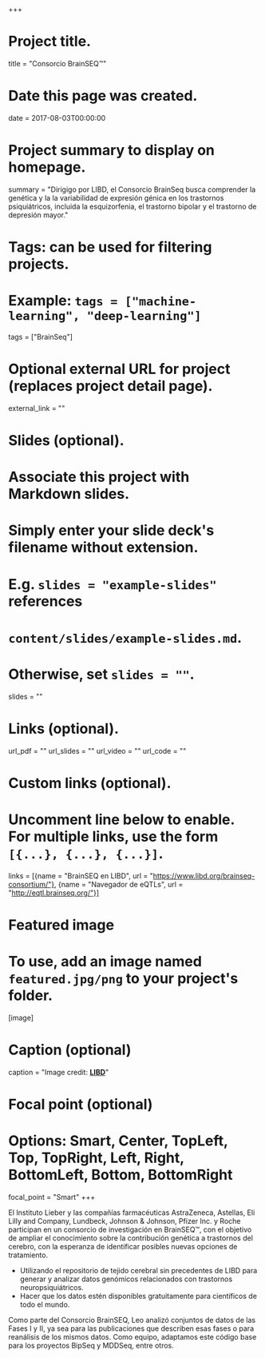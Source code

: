 +++
# Project title.
title = "Consorcio BrainSEQ™"

# Date this page was created.
date = 2017-08-03T00:00:00

# Project summary to display on homepage.
summary = "Dirigigo por LIBD, el Consorcio BrainSeq busca comprender la genética y la la variabilidad de expresión génica en los trastornos psiquiátricos, incluida la esquizorfenia, el trastorno bipolar y el trastorno de depresión mayor."

# Tags: can be used for filtering projects.
# Example: `tags = ["machine-learning", "deep-learning"]`
tags = ["BrainSeq"]

# Optional external URL for project (replaces project detail page).
external_link = ""

# Slides (optional).
#   Associate this project with Markdown slides.
#   Simply enter your slide deck's filename without extension.
#   E.g. `slides = "example-slides"` references 
#   `content/slides/example-slides.md`.
#   Otherwise, set `slides = ""`.
slides = ""

# Links (optional).
url_pdf = ""
url_slides = ""
url_video = ""
url_code = ""

# Custom links (optional).
#   Uncomment line below to enable. For multiple links, use the form `[{...}, {...}, {...}]`.
links = [{name = "BrainSEQ en LIBD", url = "https://www.libd.org/brainseq-consortium/"}, {name = "Navegador de eQTLs", url = "http://eqtl.brainseq.org/"}]

# Featured image
# To use, add an image named `featured.jpg/png` to your project's folder. 
[image]
  # Caption (optional)
  caption = "Image credit: [**LIBD**](https://www.libd.org/brainseq-consortium/)"
  
  # Focal point (optional)
  # Options: Smart, Center, TopLeft, Top, TopRight, Left, Right, BottomLeft, Bottom, BottomRight
  focal_point = "Smart"
+++

El Instituto Lieber y las compañías farmacéuticas AstraZeneca, Astellas, Eli Lilly and Company, Lundbeck, Johnson & Johnson, Pfizer Inc. y Roche participan en un consorcio de investigación en BrainSEQ™, con el objetivo de ampliar el conocimiento sobre la contribución genética a trastornos del cerebro, con la esperanza de identificar posibles nuevas opciones de tratamiento.

* Utilizando el repositorio de tejido cerebral sin precedentes de LIBD para generar y analizar datos genómicos relacionados con trastornos neuropsiquiátricos.
* Hacer que los datos estén disponibles gratuitamente para científicos de todo el mundo.

Como parte del Consorcio BrainSEQ, Leo analizó conjuntos de datos de las Fases I y II, ya sea para las publicaciones que describen esas fases o para reanálisis de los mismos datos. Como equipo, adaptamos este código base para los proyectos BipSeq y MDDSeq, entre otros.
